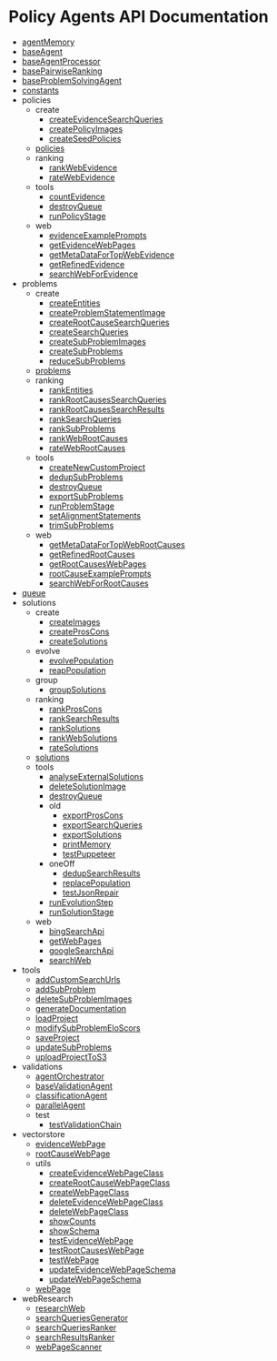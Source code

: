 # Policy Agents API Documentation

- [agentMemory](agentMemory.md)
- [baseAgent](baseAgent.md)
- [baseAgentProcessor](baseAgentProcessor.md)
- [basePairwiseRanking](basePairwiseRanking.md)
- [baseProblemSolvingAgent](baseProblemSolvingAgent.md)
- [constants](constants.md)
- policies
  - create
    - [createEvidenceSearchQueries](createEvidenceSearchQueries.md)
    - [createPolicyImages](createPolicyImages.md)
    - [createSeedPolicies](createSeedPolicies.md)
  - [policies](policies.md)
  - ranking
    - [rankWebEvidence](rankWebEvidence.md)
    - [rateWebEvidence](rateWebEvidence.md)
  - tools
    - [countEvidence](countEvidence.md)
    - [destroyQueue](destroyQueue.md)
    - [runPolicyStage](runPolicyStage.md)
  - web
    - [evidenceExamplePrompts](evidenceExamplePrompts.md)
    - [getEvidenceWebPages](getEvidenceWebPages.md)
    - [getMetaDataForTopWebEvidence](getMetaDataForTopWebEvidence.md)
    - [getRefinedEvidence](getRefinedEvidence.md)
    - [searchWebForEvidence](searchWebForEvidence.md)
- problems
  - create
    - [createEntities](createEntities.md)
    - [createProblemStatementImage](createProblemStatementImage.md)
    - [createRootCauseSearchQueries](createRootCauseSearchQueries.md)
    - [createSearchQueries](createSearchQueries.md)
    - [createSubProblemImages](createSubProblemImages.md)
    - [createSubProblems](createSubProblems.md)
    - [reduceSubProblems](reduceSubProblems.md)
  - [problems](problems.md)
  - ranking
    - [rankEntities](rankEntities.md)
    - [rankRootCausesSearchQueries](rankRootCausesSearchQueries.md)
    - [rankRootCausesSearchResults](rankRootCausesSearchResults.md)
    - [rankSearchQueries](rankSearchQueries.md)
    - [rankSubProblems](rankSubProblems.md)
    - [rankWebRootCauses](rankWebRootCauses.md)
    - [rateWebRootCauses](rateWebRootCauses.md)
  - tools
    - [createNewCustomProject](createNewCustomProject.md)
    - [dedupSubProblems](dedupSubProblems.md)
    - [destroyQueue](destroyQueue.md)
    - [exportSubProblems](exportSubProblems.md)
    - [runProblemStage](runProblemStage.md)
    - [setAlignmentStatements](setAlignmentStatements.md)
    - [trimSubProblems](trimSubProblems.md)
  - web
    - [getMetaDataForTopWebRootCauses](getMetaDataForTopWebRootCauses.md)
    - [getRefinedRootCauses](getRefinedRootCauses.md)
    - [getRootCausesWebPages](getRootCausesWebPages.md)
    - [rootCauseExamplePrompts](rootCauseExamplePrompts.md)
    - [searchWebForRootCauses](searchWebForRootCauses.md)
- [queue](queue.md)
- solutions
  - create
    - [createImages](createImages.md)
    - [createProsCons](createProsCons.md)
    - [createSolutions](createSolutions.md)
  - evolve
    - [evolvePopulation](evolvePopulation.md)
    - [reapPopulation](reapPopulation.md)
  - group
    - [groupSolutions](groupSolutions.md)
  - ranking
    - [rankProsCons](rankProsCons.md)
    - [rankSearchResults](rankSearchResults.md)
    - [rankSolutions](rankSolutions.md)
    - [rankWebSolutions](rankWebSolutions.md)
    - [rateSolutions](rateSolutions.md)
  - [solutions](solutions.md)
  - tools
    - [analyseExternalSolutions](analyseExternalSolutions.md)
    - [deleteSolutionImage](deleteSolutionImage.md)
    - [destroyQueue](destroyQueue.md)
    - old
      - [exportProsCons](exportProsCons.md)
      - [exportSearchQueries](exportSearchQueries.md)
      - [exportSolutions](exportSolutions.md)
      - [printMemory](printMemory.md)
      - [testPuppeteer](testPuppeteer.md)
    - oneOff
      - [dedupSearchResults](dedupSearchResults.md)
      - [replacePopulation](replacePopulation.md)
      - [testJsonRepair](testJsonRepair.md)
    - [runEvolutionStep](runEvolutionStep.md)
    - [runSolutionStage](runSolutionStage.md)
  - web
    - [bingSearchApi](bingSearchApi.md)
    - [getWebPages](getWebPages.md)
    - [googleSearchApi](googleSearchApi.md)
    - [searchWeb](searchWeb.md)
- tools
  - [addCustomSearchUrls](addCustomSearchUrls.md)
  - [addSubProblem](addSubProblem.md)
  - [deleteSubProblemImages](deleteSubProblemImages.md)
  - [generateDocumentation](generateDocumentation.md)
  - [loadProject](loadProject.md)
  - [modifySubProblemEloScors](modifySubProblemEloScors.md)
  - [saveProject](saveProject.md)
  - [updateSubProblems](updateSubProblems.md)
  - [uploadProjectToS3](uploadProjectToS3.md)
- validations
  - [agentOrchestrator](agentOrchestrator.md)
  - [baseValidationAgent](baseValidationAgent.md)
  - [classificationAgent](classificationAgent.md)
  - [parallelAgent](parallelAgent.md)
  - test
    - [testValidationChain](testValidationChain.md)
- vectorstore
  - [evidenceWebPage](evidenceWebPage.md)
  - [rootCauseWebPage](rootCauseWebPage.md)
  - utils
    - [createEvidenceWebPageClass](createEvidenceWebPageClass.md)
    - [createRootCauseWebPageClass](createRootCauseWebPageClass.md)
    - [createWebPageClass](createWebPageClass.md)
    - [deleteEvidenceWebPageClass](deleteEvidenceWebPageClass.md)
    - [deleteWebPageClass](deleteWebPageClass.md)
    - [showCounts](showCounts.md)
    - [showSchema](showSchema.md)
    - [testEvidenceWebPage](testEvidenceWebPage.md)
    - [testRootCausesWebPage](testRootCausesWebPage.md)
    - [testWebPage](testWebPage.md)
    - [updateEvidenceWebPageSchema](updateEvidenceWebPageSchema.md)
    - [updateWebPageSchema](updateWebPageSchema.md)
  - [webPage](webPage.md)
- webResearch
  - [researchWeb](researchWeb.md)
  - [searchQueriesGenerator](searchQueriesGenerator.md)
  - [searchQueriesRanker](searchQueriesRanker.md)
  - [searchResultsRanker](searchResultsRanker.md)
  - [webPageScanner](webPageScanner.md)
